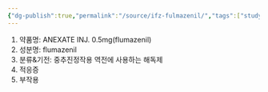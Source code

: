 ```yaml
---
{"dg-publish":true,"permalink":"/source/ifz-fulmazenil/","tags":["study_note","source","template"],"created":"2025-07-30T23:10:19.008+09:00","updated":"2025-09-13T12:33:34.534+09:00"}
---
```


1. 약품명: ANEXATE INJ. 0.5mg(flumazenil)
2. 성분명: flumazenil
3. 분류&기전: 중추진정작용 역전에 사용하는 해독제 
4. 적응증
5. 부작용